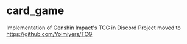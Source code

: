# card_game
Implementation of Genshin Impact's TCG in Discord
Project moved to https://github.com/Yoimiyers/TCG
